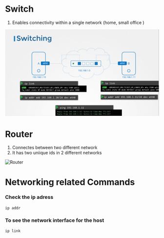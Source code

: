 # Switch 
1. Enables connectivity within a single network (home, small office )

![Switch](img/switch.png)

# Router 
1. Connectes between two different network 
2. It has two uniique ids in 2 different networks 

![Router](img/route.png)

# Networking related Commands
### Check the ip adress 
```
ip addr
```

### To see the network interface for the host 
```
ip link
````
